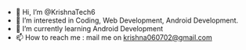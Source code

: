 - 👋 Hi, I’m @KrishnaTech6
- 👀 I’m interested in Coding, Web Development, Android Development. 
- 🌱 I’m currently learning Android Development
- 📫 How to reach me : mail me on krishna060702@gmail.com

<!---
KrishnaTech6/KrishnaTech6 is a ✨ special ✨ repository because its `README.md` (this file) appears on your GitHub profile.
You can click the Preview link to take a look at your changes.
--->
